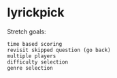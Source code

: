 # lyrickpick
Stretch goals:

	time based scoring
	revisit skipped question (go back)
	multiple players
	difficulty selection
	genre selection